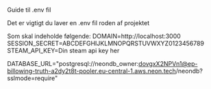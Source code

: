 Guide til .env fil

Det er vigtigt du laver en .env fil roden af projektet

Som skal indeholde følgende:
DOMAIN=http://localhost:3000
SESSION_SECRET=ABCDEFGHIJKLMNOPQRSTUVWXYZ0123456789
STEAM_API_KEY=Din steam api key her




DATABASE_URL="postgresql://neondb_owner:dovgxX2NPVn1@ep-billowing-truth-a2dy2t8t-pooler.eu-central-1.aws.neon.tech/neondb?sslmode=require"

